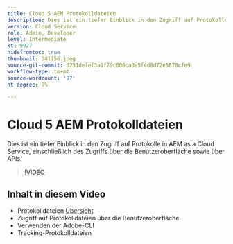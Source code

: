 ```yaml
---
title: Cloud 5 AEM Protokolldateien
description: Dies ist ein tiefer Einblick in den Zugriff auf Protokolle in AEM as a Cloud Service, einschließlich des Zugriffs über die Benutzeroberfläche sowie über APIs.
version: Cloud Service
role: Admin, Developer
level: Intermediate
kt: 9927
hidefromtoc: true
thumbnail: 341156.jpeg
source-git-commit: 0251defef3a1f79c006ca0a5f4d8d72e8878cfe9
workflow-type: tm+mt
source-wordcount: '97'
ht-degree: 0%

---
```



# Cloud 5 AEM Protokolldateien

Dies ist ein tiefer Einblick in den Zugriff auf Protokolle in AEM as a Cloud Service, einschließlich des Zugriffs über die Benutzeroberfläche sowie über APIs.

>[!VIDEO](https://video.tv.adobe.com/v/341156/?quality=12&learn=on)

## Inhalt in diesem Video

+ Protokolldateien [Übersicht](https://experienceleague.adobe.com/docs/experience-manager-learn/cloud-service/debugging/debugging-aem-as-a-cloud-service/logs.html)
+ Zugriff auf Protokolldateien über die Benutzeroberfläche
+ Verwenden der Adobe-CLI
+ Tracking-Protokolldateien
